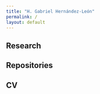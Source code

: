 ```yaml
---
title: "H. Gabriel Hernández-León"
permalink: /
layout: default
---
```


## Research

## Repositories

## CV
